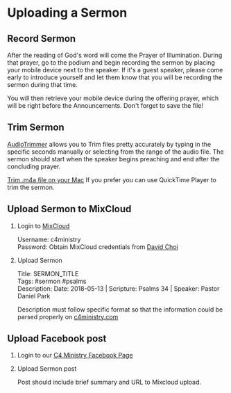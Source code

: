 # Uploading a Sermon

## Record Sermon
After the reading of God's word will come the Prayer of Illumination. During that prayer, go to the podium and begin recording the sermon by placing your mobile device next to the speaker. If it's a guest speaker, please come early to introduce yourself and let them know that you will be recording the sermon during that time.

You will then retrieve your mobile device during the offering prayer, which will be right before the Announcements. Don't forget to save the file!

## Trim Sermon
[AudioTrimmer](https://audiotrimmer.com/) allows you to Trim files pretty accurately by typing in the specific seconds manually or selecting from the range of the audio file. The sermon should start when the speaker begins preaching and end after the concluding prayer.

[Trim .m4a file on your Mac](http://osxdaily.com/2010/09/16/trim-mp3-on-your-mac/) 
If you prefer you can use QuickTime Player to trim the sermon.

## Upload Sermon to MixCloud
1. Login to [MixCloud](https://www.mixcloud.com/c4ministry/)

   Username: c4ministry  
   Password: Obtain MixCloud credentials from [David Choi](https://github.com/davidgumzchoi)

2. Upload Sermon

   Title: SERMON_TITLE  
   Tags: #sermon #psalms  
   Description: Date: 2018-05-13 | Scripture: Psalms 34 | Speaker: Pastor Daniel Park
   
   Description must follow specific format so that the information could be parsed properly on [c4ministry.com](http://www.c4ministry.com)

## Upload Facebook post

1. Login to our [C4 Ministry Facebook Page](https://www.facebook.com/california.christ.community.church/)

2. Upload Sermon post

   Post should include brief summary and URL to Mixcloud upload.

   
